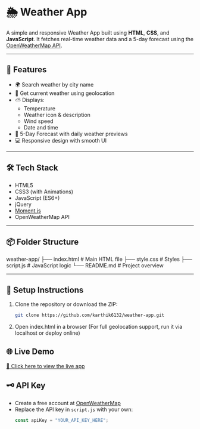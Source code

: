 # 🌦️ Weather App

A simple and responsive Weather App built using **HTML**, **CSS**, and **JavaScript**. It fetches real-time weather data and a 5-day forecast using the [OpenWeatherMap API](https://openweathermap.org/api).

---

## 🚀 Features

- 🌍 Search weather by city name
- 📍 Get current weather using geolocation
- ⛅ Displays:
  - Temperature
  - Weather icon & description
  - Wind speed
  - Date and time
- 📆 5-Day Forecast with daily weather previews
- 💻 Responsive design with smooth UI

---

## 🛠️ Tech Stack

- HTML5
- CSS3 (with Animations)
- JavaScript (ES6+)
- jQuery
- [Moment.js](https://momentjs.com/)
- OpenWeatherMap API

---

## 📦 Folder Structure

weather-app/
├── index.html # Main HTML file
├── style.css # Styles
├── script.js # JavaScript logic
└── README.md # Project overview


---

## 🔧 Setup Instructions

1. Clone the repository or download the ZIP:
   ```bash
   git clone https://github.com/karthik6132/weather-app.git


  2. Open index.html in a browser
(For full geolocation support, run it via localhost or deploy online)


## 🌐 Live Demo

[🔗 Click here to view the live app](https://karthik6132.github.io/Weather-App/)



## 🗝️ API Key

- Create a free account at [OpenWeatherMap](https://openweathermap.org/)
- Replace the API key in `script.js` with your own:
  ```js
  const apiKey = "YOUR_API_KEY_HERE";

  



